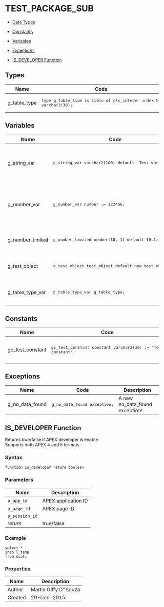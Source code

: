 # TEST_PACKAGE_SUB

- [Data Types](#types)

- [Constants](#constants)

- [Variables](#variables)

- [Exceptions](#exceptions)

- [IS_DEVELOPER Function](#is_developer)

## Types<a name="types"></a>

Name | Code | Description
--- | --- | ---
g_table_type | <pre>type g_table_type is table of pls_integer index by varchar2(30);</pre> | A test table type

## Variables<a name="variables"></a>

Name | Code | Description
--- | --- | ---
g_string_var | <pre>g_string_var       varchar2(100) default 'Test variable';</pre> | A test variable which is a string and have a limited amount of characters
g_number_var | <pre>g_number_var       number        := 123456;</pre> | A number variable without a restriction and using the &#x27;:&#x3D;&#x27; as assignment target
g_number_limited | <pre>g_number_limited   number(10, 1) default 10.1;</pre> | A number which needs to have 1 decimal
g_test_object | <pre>g_test_object      test_object   default new test_object();</pre> | A variable of the Object type: &quot;test_object&quot;
g_table_type_var | <pre>g_table_type_var   g_table_type;</pre> | A variable which if of table type: &quot;g_table_type&quot;

## Constants<a name="constants"></a>

Name | Code | Description
--- | --- | ---
gc_test_constant | <pre>gc_test_constant    constant varchar2(30) := 'Test constant';</pre> | A string test constant variable

## Exceptions<a name="exceptions"></a>

Name | Code | Description
--- | --- | ---
g_no_data_found | <pre>g_no_data_found   exception;</pre> | A new no_data_found exception!




 
## IS_DEVELOPER Function<a name="is_developer"></a>


<p>
<p>Returns true/false if APEX developer is enable<br />Supports both APEX 4 and 5 formats</p>
</p>

### Syntax
```plsql
function is_developer return boolean
```

### Parameters
Name | Description
--- | ---
`p_app_id` | APEX application ID
`p_page_id` | APEX page ID
`p_session_id` | 
*return* | true/false
 
 


### Example
```plsql
select *
into l_temp
from dual;
```

### Properties
Name | Description
--- | ---
Author | Martin Giffy D''Souza
Created | 29-Dec-2015


 